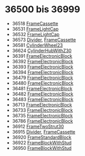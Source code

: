 # 36500 bis 36999
- 36518 [FrameCassette](Elements/FrameCassette.md)
- 36531 [FrameLightCap](Elements/FrameLightCap.md)
- 36532 [FrameLightCap](Elements/FrameLightCap.md)
- 36573 [Divider](ModelBase/Divider.md), [FrameCassette](Elements/FrameCassette.md)
- 36581 [CylinderWheel23](../Elements/CylinderWheel23.md)
- 36624 [CylinderHubWithZ30](Elements/CylinderHubWithZ30.md)
- 36391 [FrameElectronicBlock](Elements/FrameElectronicBlock.md)
- 36392 [FrameElectronicBlock](Elements/FrameElectronicBlock.md)
- 36393 [FrameElectronicBlock](Elements/FrameElectronicBlock.md)
- 36394 [FrameElectronicBlock](Elements/FrameElectronicBlock.md)
- 36479 [FrameElectronicBlock](Elements/FrameElectronicBlock.md)
- 36480 [FrameElectronicBlock](Elements/FrameElectronicBlock.md)
- 36481 [FrameElectronicBlock](Elements/FrameElectronicBlock.md)
- 36482 [FrameElectronicBlock](Elements/FrameElectronicBlock.md)
- 36483 [FrameElectronicBlock](Elements/FrameElectronicBlock.md)
- 36713 [FrameElectronicBlock](Elements/FrameElectronicBlock.md)
- 36733 [FrameElectronicBlock](Elements/FrameElectronicBlock.md)
- 36735 [FrameElectronicBlock](Elements/FrameElectronicBlock.md)
- 36786 [FrameElectronicBlock](Elements/FrameElectronicBlock.md)
- 36912 [FrameTwoStrut30](Elements/FrameTwoStrut30.md)
- 36915 [Divider](ModelBase/Divider.md), [FrameCassette](Elements/FrameCassette.md)
- 36920 [FrameStandardBlock](Elements/FrameStandardBlock.md)
- 36922 [FrameBlockWithStud](Elements/FrameBlockWithStud.md)
- 36950 [FrameBlockWithStud](Elements/FrameBlockWithStud.md)

